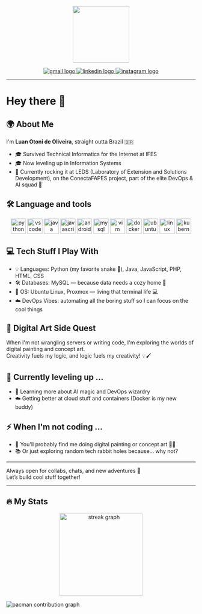 <p align="center">
  <img src="https://i.postimg.cc/pd4HNxwk/iconeluan.gif" width="150" />
</p>

<p align="center">
  <a href="mailto:luan.otoni.dev@gmail.com">
    <img src="https://img.shields.io/static/v1?message=Gmail&logo=gmail&label=&color=D14836&logoColor=white&labelColor=&style=for-the-badge" alt="gmail logo" />
  </a>
  <a href="https://www.linkedin.com/in/luan-otoni-de-oliveira-2b12a12ab/">
    <img src="https://img.shields.io/static/v1?message=LinkedIn&logo=linkedin&label=&color=0077B5&logoColor=white&labelColor=&style=for-the-badge" alt="linkedin logo" />
  </a>
  <a href="https://www.instagram.com/luanotoni96/">
    <img src="https://img.shields.io/static/v1?message=Instagram&logo=instagram&label=&color=E4405F&logoColor=white&labelColor=&style=for-the-badge" alt="instagram logo" />
  </a>
</p>

---

# Hey there 👋

## 🌍 About Me

I'm **Luan Otoni de Oliveira**, straight outta Brazil 🇧🇷

- 🎓 Survived Technical Informatics for the Internet at IFES  
- 🎓 Now leveling up in Information Systems  
- 🧩 Currently rocking it at LEDS (Laboratory of Extension and Solutions Development), on the ConectaFAPES project, part of the elite DevOps & AI squad 🚀

## 🛠 Language and tools

<p align="center">
  <img src="https://cdn.jsdelivr.net/gh/devicons/devicon/icons/python/python-original.svg" height="40" alt="python logo" />
  <img src="https://cdn.jsdelivr.net/gh/devicons/devicon/icons/vscode/vscode-original.svg" height="40" alt="vscode logo" />
  <img src="https://cdn.jsdelivr.net/gh/devicons/devicon/icons/java/java-original.svg" height="40" alt="java logo" />
  <img src="https://cdn.jsdelivr.net/gh/devicons/devicon/icons/javascript/javascript-original.svg" height="40" alt="javascript logo" />
  <img src="https://cdn.jsdelivr.net/gh/devicons/devicon/icons/androidstudio/androidstudio-original.svg" height="40" alt="androidstudio logo" />
  <img src="https://cdn.jsdelivr.net/gh/devicons/devicon/icons/mysql/mysql-original.svg" height="40" alt="mysql logo" />
  <img src="https://cdn.jsdelivr.net/gh/devicons/devicon/icons/vim/vim-original.svg" height="40" alt="vim logo" />
  <img src="https://cdn.jsdelivr.net/gh/devicons/devicon/icons/docker/docker-plain-wordmark.svg" height="40" alt="docker logo" />
  <img src="https://cdn.jsdelivr.net/gh/devicons/devicon/icons/ubuntu/ubuntu-plain.svg" height="40" alt="ubuntu logo" />
  <img src="https://cdn.jsdelivr.net/gh/devicons/devicon/icons/linux/linux-original.svg" height="40" alt="linux logo" />
  <img src="https://cdn.jsdelivr.net/gh/devicons/devicon/icons/kubernetes/kubernetes-plain.svg" height="40" alt="kubernetes logo" />
</p>

## 💻 Tech Stuff I Play With

- 💡 Languages: Python (my favorite snake 🐍), Java, JavaScript, PHP, HTML, CSS  
- 🛠️ Databases: MySQL — because data needs a cozy home 🏡  
- 🐧 OS: Ubuntu Linux, Proxmox — living that terminal life 💻  
- ☁️ DevOps Vibes: automating all the boring stuff so I can focus on the cool things  

## 🎨 Digital Art Side Quest

When I'm not wrangling servers or writing code, I'm exploring the worlds of digital painting and concept art.  
Creativity fuels my logic, and logic fuels my creativity! 💡🖌️

## 🌱 Currently leveling up ...

- 🤖 Learning more about AI magic and DevOps wizardry  
- ☁️ Getting better at cloud stuff and containers (Docker is my new buddy)  

## ⚡ When I'm not coding ...

- 🎨 You'll probably find me doing digital painting or concept art 🎨✨  
- 📚 Or just exploring random tech rabbit holes because... why not?

---

Always open for collabs, chats, and new adventures 🚀  
Let’s build cool stuff together!

---

## 🔥 My Stats

<p align="center">
  <img src="https://streak-stats.demolab.com?user=lnoliver96&locale=en&mode=daily&theme=dark&hide_border=false&border_radius=5&order=3" height="220" alt="streak graph" />
</p>

<picture>
  <source media="(prefers-color-scheme: dark)" srcset="https://raw.githubusercontent.com/lnoliver96/lnoliver96/output/pacman-contribution-graph-dark.svg">
  <source media="(prefers-color-scheme: light)" srcset="https://raw.githubusercontent.com/lnoliver96/lnoliver96/output/pacman-contribution-graph.svg">
  <img alt="pacman contribution graph" src="https://raw.githubusercontent.com/lnoliver96/lnoliver96/output/pacman-contribution-graph.svg">
</picture>

